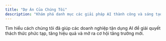 ```yaml
---
title: "Dự Án Của Chúng Tôi"
description: "Khám phá danh mục các giải pháp AI thành công và sáng tạo đã chuyển đổi doanh nghiệp trong nhiều ngành."
---
```


Tìm hiểu cách chúng tôi đã giúp các doanh nghiệp tận dụng AI để giải quyết thách thức phức tạp, tăng hiệu quả và mở ra cơ hội tăng trưởng mới.